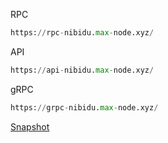 RPC
```python
https://rpc-nibidu.max-node.xyz/
```
API
```python
https://api-nibidu.max-node.xyz/
````
gRPC
```python
https://grpc-nibidu.max-node.xyz/
```

[Snapshot](https://github.com/Node-max/Testnet/tree/main/Nibiru%20Chain/Snaphot)
